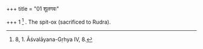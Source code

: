 +++
title = "01 शूलगवः"

+++
1 [^1] . The spit-ox (sacrificed to Rudra).


[^1]:  8, 1. Āśvalāyana-Gṛhya IV, 8.

